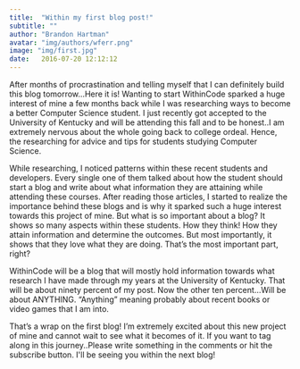```yaml
---
title:  "Within my first blog post!"
subtitle: ""
author: "Brandon Hartman"
avatar: "img/authors/wferr.png"
image: "img/first.jpg"
date:   2016-07-20 12:12:12
---
```




<p>After months of procrastination and telling myself that I can definitely build this blog tomorrow…Here it is! Wanting to start WithinCode sparked a huge interest of mine a few months back while I was researching ways to become a better Computer Science student. I just recently got accepted to the University of Kentucky and will be attending this fall and to be honest..I am extremely nervous about the whole going back to college ordeal. Hence, the researching for advice and tips for students studying Computer Science.</p>

<p>While researching, I noticed patterns within these recent students and developers. Every single one of them talked about how the student should start a blog and write about what information they are attaining while attending these courses. After reading those articles, I started to realize the importance behind these blogs and is why it sparked such a huge interest towards this project of mine. But what is so important about a blog? It shows so many aspects within these students. How they think! How they attain information and determine the outcomes. But most importantly, it shows that they love what they are doing. That’s the most important part, right?</p>

<p>WithinCode will be a blog that will mostly hold information towards what research I have made through my years at the University of Kentucky. That will be about ninety percent of my post. Now the other ten percent…Will be about ANYTHING. “Anything” meaning probably about recent books or video games that I am into.</p>

<p>That’s a wrap on the first blog! I’m extremely excited about this new project of mine and cannot wait to see what it becomes of it. If you want to tag along in this journey..Please write something in the comments or hit the subscribe button. I'll be seeing you within the next blog!</p>
